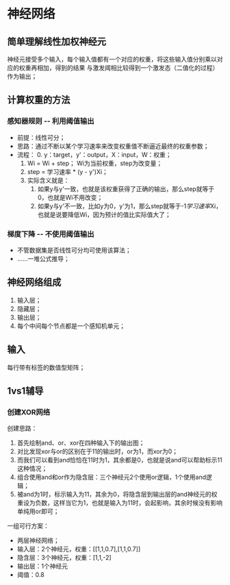 # 神经网络

## 简单理解线性加权神经元
神经元接受多个输入，每个输入值都有一个对应的权重，将这些输入值分别乘以对应的权重再相加，得到的结果
与激发阈相比较得到一个激发态（二值化的过程）作为输出；

## 计算权重的方法
### 感知器规则 -- 利用阈值输出
* 前提：线性可分；
* 思路：通过不断以某个学习速率来改变权重值不断逼近最终的权重参数；
* 流程：
    0. y：target，y'：output，X：input，W：权重；
    1. Wi = Wi + step； Wi为当前权重，step为改变量；
    2. step = 学习速率 * (y - y')Xi；
    3. 实际含义就是：
        1. 如果y与y'一致，也就是该权重获得了正确的输出，那么step就等于0，也就是Wi不用改变；
        2. 如果y与y'不一致，比如y为0，y'为1，那么step就等于-1*学习速率*Xi，也就是说要降低Wi，因为预计的值比实际值大了；

### 梯度下降 -- 不使用阈值输出
* 不管数据集是否线性可分均可使用该算法；
* ......一堆公式推导；

## 神经网络组成
1. 输入层；
2. 隐藏层；
3. 输出层；
4. 每个中间每个节点都是一个感知机单元；

## 输入
每行带有标签的数值型矩阵；

## 1vs1辅导
### 创建XOR网络
创建思路：
1. 首先绘制and、or、xor在四种输入下的输出图；
2. 对比发现xor与or的区别在于11的输出时，or为1，而xor为0；
3. 而我们可以看到and恰恰在11时为1，其余都是0，也就是说and可以帮助标示11这种情况；
4. 组合使用and和or作为隐含层：三个神经元2个使用or逻辑，1个使用and逻辑；
5. 被and为1时，标示输入为11，其余为0，将隐含层到输出层的and神经元的权重设为负数，这样当它为1，也就是输入为11时，会起影响，其余时候没有影响单纯用or即可；

一组可行方案：
* 两层神经网络；
* 输入层：2个神经元，权重：[[1,1,0.7],[1,1,0.7]]
* 隐含层：3个神经元，权重：[1,1,-2]
* 输出层：1个神经元
* 阈值：0.8



### 
